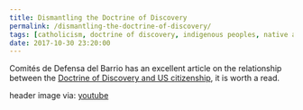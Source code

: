 ```yaml
---
title: Dismantling the Doctrine of Discovery
permalink: /dismantling-the-doctrine-of-discovery/
tags: [catholicism, doctrine of discovery, indigenous peoples, native americans]
date: 2017-10-30 23:20:00
---
```

Comités de Defensa del Barrio has an excellent article on the relationship between the [Doctrine of Discovery and US citizenship](https://cdb-tonatierra.blogspot.com/2013/07/dismantling-us-citizenship-and.html), it is worth a read.  



header image via: [youtube](https://www.youtube.com/watch?v=G1VrzoaLahs)
